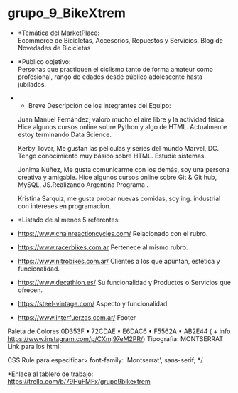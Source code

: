 # grupo_9_BikeXtrem
- *Temática del MarketPlace:  
   Ecommerce de Bicicletas, Accesorios, Repuestos y Servicios. Blog de Novedades de Bicicletas
   
- *Público objetivo:   
   Personas que practiquen el ciclismo tanto de forma amateur como profesional, rango de edades desde público adolescente hasta jubilados.
   
- * Breve Descripción de los integrantes del Equipo:

   Juan Manuel Fernández, valoro mucho el aire libre y la actividad física. Hice algunos cursos online sobre Python y algo de HTML. Actualmente estoy terminando Data Science. 
  
   Kerby Tovar, Me gustan las películas y series del mundo Marvel, DC. Tengo conocimiento muy básico sobre HTML. Estudié sistemas. 
   
   Jonima Núñez, Me gusta comunicarme con los demás, soy una persona creativa y amigable. Hice algunos cursos online sobre Git & Git hub, MySQL, JS.Realizando Argentina Programa .
  
   Kristina Sarquiz, me gusta probar nuevas comidas, soy ing. industrial con intereses en programacion. 
   
- *Listado de al menos 5 referentes:
- https://www.chainreactioncycles.com/ Relacionado con el rubro.
- https://www.racerbikes.com.ar Pertenece al mismo rubro.
- https://www.nitrobikes.com.ar/ Clientes a los que apuntan, estética y funcionalidad.
- https://www.decathlon.es/ Su funcionalidad y Productos o Servicios que ofrecen.
- https://steel-vintage.com/ Aspecto y funcionalidad.
- https://www.interfuerzas.com.ar/ Footer

Paleta de Colores 
0D353F • 72CDAE • E6DAC6 • F5562A • AB2E44 ( + info https://www.instagram.com/p/CXmj97eM2PR/)
Tipografia: MONTSERRAT
   Link para los html:
   <link href="https://fonts.googleapis.com/css2?family=Montserrat&display=swap" rel="stylesheet">
   CSS Rule para especificar> font-family: 'Montserrat', sans-serif; */
   
*Enlace al tablero de trabajo: https://trello.com/b/79HuFMFx/grupo9bikextrem

